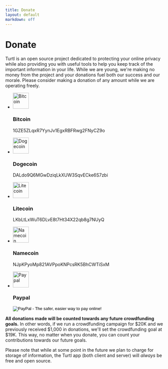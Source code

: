 ```yaml
---
title: Donate
layout: default
markdown: off
---
```


<div class="donate">
    <h1>Donate</h1>
    <p>
        Turtl is an open source project dedicated to protecting your online
        privacy while also providing you with useful tools to help you keep
        track of the important information in your life. While we are young,
        we're making no money from the project and your donations fuel both 
        our success and our morale. Please consider making a donation of any
        amount while we are operating freely.
    </p>
    <ul class="donate">
        <li>
            <img src="/images/site/coins/bitcoin.png" width="50" height="50" alt="Bitcoin" title="Bitcoin">
            <h3>Bitcoin</h3>
            <p>1GZE5ZLqxR7YynJv1EgxRBFRwg2FNyCZ9o</p>
        </li>
        <li title="such appreciate. wow. much generous.">
            <img src="/images/site/coins/dogecoin.png" width="50" height="50" alt="Dogecoin" title="Dogecoin">
            <h3>Dogecoin</h3>
            <p>DALdo9Q6MGwDziqLkXUW3SqvECke6S7zbi</p>
        </li>
        <li>
            <img src="/images/site/coins/litecoin.png" width="50" height="50" alt="Litecoin" title="Litecoin">
            <h3>Litecoin</h3>
            <p>LKbLtLxWuT6DLvE8t7Ht34X22qb8g7NUyQ</p>
        </li>
        <li>
            <img src="/images/site/coins/namecoin.png" width="50" height="50" alt="Namecoin" title="Namecoin">
            <h3>Namecoin</h3>
            <p>NJpKPyoMp821AVPpoKNPcsRK5BhCWTiSxM</p>
        </li>
        <!--
        <li class="dwolla">
            <script
                src="https://www.dwolla.com/scripts/button.min.js" class="dwolla_button" type="text/javascript"
                data-key="klcaRRFlkycJaflddguGng/EtSt2cbfKoaB2SHd1g4Piw3omB9"
                data-redirect="http://turtl.it/donate/thanks"
                data-label="Donate with Dwolla"
                data-name="Donate to Turtl"
                data-description="Help fund Turtl!"
                data-amount="10"
                data-type="freetype">
            </script>
        </li>
        -->
        <li class="paypal">
            <img src="/images/site/coins/paypal.png" width="50" height="50" alt="Paypal" title="Paypal">
            <h3>Paypal</h3>
            <form action="https://www.paypal.com/cgi-bin/webscr" method="post" target="_top">
                <input type="hidden" name="cmd" value="_donations">
                <input type="hidden" name="business" value="andrew@turtl.it">
                <input type="hidden" name="lc" value="US">
                <input type="hidden" name="item_name" value="Turtl">
                <input type="hidden" name="no_note" value="0">
                <input type="hidden" name="currency_code" value="USD">
                <input type="hidden" name="bn" value="PP-DonationsBF:btn_donate_SM.gif:NonHostedGuest">
                <input type="image" src="https://www.paypalobjects.com/en_US/i/btn/btn_donate_SM.gif" border="0" name="submit" alt="PayPal - The safer, easier way to pay online!">
            </form>
        </li>
    </ul>
    <p>
        <strong>All donations made will be counted towards any future crowdfunding
        goals.</strong> In other words, if we run a crowdfunding campaign for $20K and
        we previously received $1,000 in donations, we'll set the crowdfunding
        goal at $19K. This way, no matter when you donate, you can count your
        contributions towards our future goals.
    </p>
    <p>
        Please note that while at some point in the future we plan to charge for
        storage of information, the Turtl app (both client and server) will
        <em>always</em> be free and open source.
    </p>
</div>

